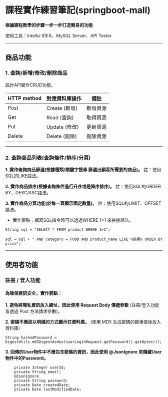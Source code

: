 #  課程實作練習筆記(springboot-mall)
 **根據課程教學的步驟一步一步打造簡易的功能**
 
 使用工具：IntelliJ IDEA、MySQL Server、API Tester


---

## 商品功能
### 1. 查詢/新增/修改/刪除商品
設計API實作CRUD功能。

|HTTP method|對應資料庫操作| 備註 |
| -------- | ----------- | -------- |
| Post     | Create (新增)| 新增資源  |
| Get      | Read   (查詢)| 取得資源  |
| Put      | Update (修改)| 更新資源  |
| Delete   | Delete (刪除)| 刪除資源  |


---


### 2. 查詢商品列表(查詢條件/排序/分頁)
**1. 實作查詢商品篩選(根據種類/關鍵字搜尋 篩選出顧客所需要的商品)。**
註：使用SQL的LIKE語法。

**2. 實作商品排序(根據查詢條件進行升序或是降序排序)。**
註：使用SQL的ORDER BY、DESC/ASC語法。

**3. 實作商品分頁功能(於每一頁顯示固定數量)。**
註：使用SQL的LIMIT、OFFSET語法。

* 實作要點：撰寫SQL指令時可以透過WHERE 1=1 來拼接語法。
```java=
String sql = "SELECT * FROM product WHERE 1=1";

sql = sql + " AND category = FOOD AND product_name LIKE %蘋果% ORDER BY price";
```

---
## 使用者功能
### 註冊 / 登入功能
#### **為確保資訊安全，實作要點：**
**1. 避免將隱私資訊放入網址，因此使用 Request Body 傳遞參數**
(註冊/登入功能 皆透過 Post 方法請求參數)。

**2. 密碼不應該以明碼的方式顯示在資料庫。**
(使用 MD5 生成密碼的雜湊值後放入資料庫)

```java=
String hashedPassword = DigestUtils.md5DigestAsHex(userLoginRequest.getPassword().getBytes());
```

**3. 回傳的User物件中不應包含密碼的資訊，因此使用 @JsonIgnore 來隱藏User物件中的Password。**
```java=
    private Integer userId;
    private String email;
    @JsonIgnore
    private String password;
    private Date createdDate;
    private Date lastModifiedDate;
```







